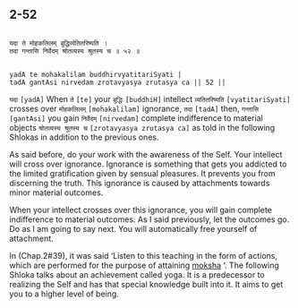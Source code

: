 ## 2-52


```shloka-sa

यदा ते मोहकलिलम् बुद्धिर्व्यतितरिष्यति ।
तदा गन्तासि निर्वेदम् श्रोतव्यस्य श्रुतस्य च ॥ ५२ ॥

```
```shloka-sa-hk

yadA te mohakalilam buddhirvyatitariSyati |
tadA gantAsi nirvedam zrotavyasya zrutasya ca || 52 ||

```
`यदा` `[yadA]` When `ते` `[te]` your `बुद्धिः` `[buddhiH]` intellect `व्यतितरिष्यति` `[vyatitariSyati]` crosses over `मोहकलिलम्` `[mohakalilam]` ignorance, `तदा` `[tadA]` then, `गन्तासि` `[gantAsi]` you gain `निर्वेदम्` `[nirvedam]` complete indifference to material objects `श्रोतव्यस्य श्रुतस्य च` `[zrotavyasya zrutasya ca]` as told in the following Shlokas in addition to the previous ones.

As said before, do your work with the awareness of the Self. Your intellect will cross over ignorance. Ignorance is something that gets you addicted to the limited gratification given by sensual pleasures. It prevents you from discerning the truth. This ignorance is caused by attachments towards minor material outcomes. 

When your intellect crosses over this ignorance, you will gain complete indifference to material outcomes. As I said previously, let the outcomes go. Do as I am going to say next. You will automatically free yourself of attachment.

In (Chap.2#39), it was said ‘Listen to this teaching in the form of actions, which are performed for the purpose of attaining 
[moksha](Back-to-Basics.md#Moksha)
‘. The following Shloka talks about an achievement called yoga. It is a predecessor to realizing the Self and has that special knowledge built into it. It aims to get you to a higher level of being.


